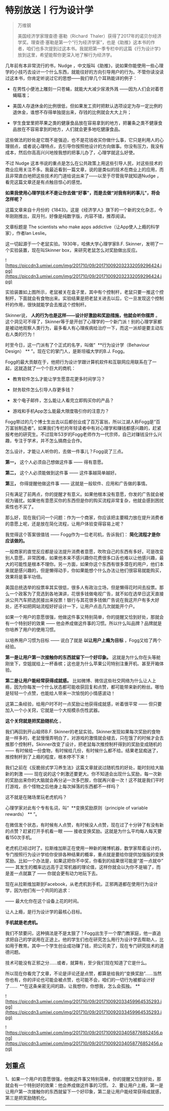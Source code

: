 # 特别放送丨行为设计学

> 万维钢
> 
> 美国经济学家理查德·塞勒（Richard  Thaler）获得了2017年的诺贝尔经济学奖。理查德·塞勒是第一个“行为经济学家”，也是《助推》这本书的作者，咱们也多次提到过这本书。我就把第一季专栏中的这篇《行为设计学》放到这里，希望能帮你更深入地了解行为经济学。

几年前有本非常流行的书，Nudge ，中文版叫《助推》，说如果你能使用一些心理学的小技巧去设计一个什么东西，就能往好的方向引导用户的行为。不管你读没读过这本书，你肯定听说过它的思想——我们举几个耳熟能详的例子：

* 在男性小便池上雕刻一只苍蝇，就能大大减少尿液外溅 ——因为人们会对着苍蝇瞄准；

* 美国人存退休金的比例很低，但如果发工资时把默认选项设定为存一定比例的退休金，谁想不存得单独提出来，存钱的比例就会大大上升；

* 学生食堂里把苹果之类的健康食品放在容易拿到的地方，把薯条之类不健康食品放在不容易拿到的地方，人们就会更多地吃健康食品。

这些做法的妙处是它既不是强迫，也不是花钱收买你做什么事，它只是利用人的心理弱点，或者说心理特点，去引导你按照他设计的方向做事。你没有压力，我没有成本，然后你高高兴兴地按我想的把事儿办了，心理学就这么好使。

不过 Nudge 这本书说的重点是怎么在公共政策上用这些引导人民，对这些技术的商业应用关注不多。我最近看到一篇文章，说的是类似的技术在商业上的应用，而且非常直白地把这些技术的门道给说出来了——以至于尽管我早就知道Nudge ，看完这篇文章还是有点触目惊心的感觉。

 **如果我使用心理学技术不是让你去做“好事”，而是去做“对我有利的事儿”，将会怎样呢？**

这篇文章来自十月份的《1843》。这是《经济学人》旗下的一个新的文化杂志，今年刚刚推出，双月刊，好像是纯数字版，内容不错，推荐阅读。

文章标题是 The scientists who make apps addictive（让App使人上瘾的科学家），作者Ian Leslie。 

这一切起源于一个老鼠实验。1930年，哈佛大学心理学家B.F. Skinner，发明了一个实验装置，现在叫Skinner box，来研究老鼠怎么对奖励做出反应。

![https://piccdn3.umiwi.com/img/201710/09/201710092032332059296424.jpg](https://piccdn3.umiwi.com/img/201710/09/201710092032332059296424.jpg)

实验装置如上图所示，老鼠被关在盒子里，其中有个控制杆，老鼠只要一推这个控制杆，下面就会有食物出来。实验结果是把老鼠关进去以后，它一旦发现这个控制杆的作用，很快就能学会去推这个控制杆。

Skinner说， **人的行为也是这样——设计好激励和奖励措施，他就会听你摆弄** 。这个洞见可不得了，Skinner等于是开创了心理学的一个新门派！别的心理学家都是被动地观察人类行为，最多看人有心理疾病给治疗一下，而这一派却是要主动左右人类的行为！

时至今日，这一门派有了个正式的名字，叫做“  **行为设计学（Behaviour Design） ** ”。现在它的掌门人，是斯坦福大学的B.J. Fogg。

Fogg的最大贡献在于，他把行为设计学跟计算机软件和互联网应用联系在了一起，这就造就了一个个巨大的商机：

* 教育软件怎么才能让学生愿意花更多时间学习？

* 财务软件怎么引导人存更多钱？

* 发个电子邮件，怎么能让人看完立即购买你的产品？

* 游戏和手机App怎么能最大限度吸引你的注意力？

Fogg带过的几个博士生出去以后都创业成了百万富翁，所以江湖人称Fogg是“百万富翁制造者”。如果我们专栏的年轻读者中有对心理学和赚钱都感兴趣的，赶紧报考他的研究生。不过现年53岁的Fogg老师作为一代宗师，自己对赚钱没什么兴趣，专注于学术，并不怎么搞商业合作。

怎么设计，才能让人听你的，去做一件事儿？Fogg说了三点。

 **第一，** 这个人必须自己想做这件事 —— 得有意愿。

 **第二，** 这个人必须能做到这件事 —— 这件事越简单越好。

 **第三，** 你得提醒他做这件事 —— 这就是一般软件、应用和广告做的事情。

只有满足了前两点，你的提醒才有意义。如果他根本没有意愿，你发的广告就会被视为骚扰。如果他有意愿买你的东西但是你的购买流程非常复杂，他就会感到困扰索性也不买了。

那么好，现在我们问一个问题：作为一个商家，你应该把主要精力放在提升消费者的意愿上呢，还是放在简化流程，让用户体验变得容易上呢？

我觉得这个答案很值钱 —— Fogg作为一位老司机，告诉我们： **简化流程才是你应该做的。**

一般商家的直觉反应都是设法提升消费者意愿，吹吹自己的东西有多好。可是改变别人意愿，非常困难，如果他本来不感兴趣你花费很多口舌也难以让他感兴趣，最大的可能性是根本不理你。另一方面，如果你这个东西有很多潜在的用户，他们本来就是感兴趣的，但是懒得动手，你如果能想个什么办法让他们很容易就能购买，效果将是事半功倍。

美国总统选举的投票率其实很低，很多人有政治立场，但是懒得花时间去投票。那么一个政客为了竞选到各地演讲，花很多钱做电视广告，就不如在选举日这天直接派公共汽车把选民接出来投票！银行与其花很多钱做广告说在我这开户有多大好处，还不如把网站流程好好设计一下，让用户点击几次就能开个户。

如果一个用户的意愿很强，他做这件事又特别简单，你的提醒又恰到好处，那就会有一个特别好的效果 —— 他会养成做这件事的习惯。所以什么叫品牌？品牌就是你培养了用户的使用习惯。

以培养用户习惯为目标 —— 说白了就是 **以让用户上瘾为目标** ，Fogg又给了两个经验。

 **第一是让用户第一次接触你的东西就留下一个好印象。** 这就是为什么你在头等舱刚坐下，空姐就给上一杯香槟；这也是为什么苹果公司特别注重开机、甚至开箱体验。

 **第二是让用户能经常获得成就感。** 比如微博、微信这些社交网络为什么让人上瘾，因为你每发一个什么状态都可能收获回复和点赞，都可能带来新的粉丝。哪怕是轻轻一个点赞，也能给人带来一次愉悦的小情感波动！

这第二条经验，给用户时不时一点奖励让他获得成就感，听着很平常 —— 但只要加入一个小关窍，它就是一个大规模杀伤性武器。

 **这个关窍就是把奖励随机化** 。

我们再回到开山祖师B.F. Skinner的老鼠实验。Skinner发现如果每次奖励的食物是一样多的，老鼠慢慢弄明白了，对游戏的激情就会褪去，只在饿了的时候才会去推那个控制杆。Skinner改变了设计，把老鼠每次推控制杆得到的奖励变成随机的 —— 有时候给一份食物，有时候给几份，有时候什么都不给。结果老鼠痴迷了，推控制杆到了上瘾的程度，根本停不下来！

我们之前在《反脆弱式学习养生法》这篇文章就说过随机性的好处，能时刻给大脑新的刺激 —— 现在说的这个刺激还要更大。你不知道会出现什么奖励，每一次新的奖励出来你的大脑就会再分泌一次多巴胺，你就再兴奋一次！这不就是我们平时打游戏，杀个怪物之后他身上每次掉落的东西都不一样吗？

这不就是在赌场里玩老虎机吗？

心理学家对此有个专有名词，叫“  **变换奖励原则（principle of variable rewards） ** ”。

在微信发个状态，有时候有人点赞，有时候没人点赞，现在过了十分钟了有没有新的点赞？赶紧打开手机看一眼 —— 接收变换奖励。这就是为什么平均每人每天要看150次手机。

老虎机已经过时了。拉斯维加斯正在使用一种新的赌博机器，数学家帮着设计的，专门按照行为设计学给你安排各种结果的概率，重点就是要给你提供加强版的变换奖励。比如一个办法是，如果这把你不中奖，你看到的结果很可能是“差一点就中” —— 其发生的概率远远高于正常机器的理论值，这样你就会以为你不是输了，而是差一点就赢了 —— 你就会更有动力地玩下去。

现在从拉斯维加斯到Facebook，从老虎机到手机，正邪两道都在使用行为设计学，因为他们有一个共同的追求：

—— 最大化你在这个设备上花的时间。

让人上瘾，是行为设计学的最核心目标。

 **手机就是老虎机。**

我们不禁要问，这种搞法是不是太狠了？Fogg出生于一个摩门教家庭，他一直追求把自己的学说用在正途上。他的学生们也在研究怎么用行为设计学去帮助人，比如用于教育。其中一个学生创业成功赚了钱，把公司卖了，现在专门研究技术的道德问题。

技术可能没有正邪之分……或者，就算有，至少我们现在知道了它是什么。

所以现在你看完了文章，不论是评论还是点赞，都算是给我的“变换奖励”……当然你也有，你的评论也可能会被点赞，也可能不会，咱们的一切行为被都设计好了……  **在这条亲密无间的路，让我想你，你想我，怎么会孤独。 **

![https://piccdn3.umiwi.com/img/201710/09/201710092033459964535293.jpg](https://piccdn3.umiwi.com/img/201710/09/201710092033459964535293.jpg)

![https://piccdn3.umiwi.com/img/201710/09/201710092034058776852456.png](https://piccdn3.umiwi.com/img/201710/09/201710092034058776852456.png)

## 划重点

1、如果一个用户的意愿很强，他做这件事又特别简单，你的提醒又恰到好处，那就会有一个特别好的效果：他会养成做这件事的习惯。
2、要让用户上瘾，第一是让用户第一次接触你的东西就留下一个好印象，第二是让用户能经常获得成就感，第三是把奖励随机化。

---

